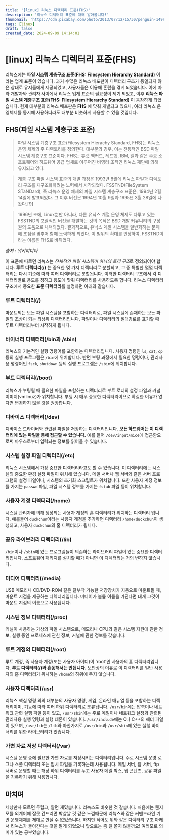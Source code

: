 ```yaml
---
title: '[linux] 리눅스 디렉터리 표준(FHS)'
description: '리눅스 디렉터리 표준에 대해 알아봅니다!'
thumbnail: 'https://cdn.pixabay.com/photo/2013/07/12/15/30/penguin-149971_1280.png'
tags: [linux]
draft: false
created_date: 2024-09-09 14:14:01
---
```


# [linux] 리눅스 디렉터리 표준(FHS)

리눅스에는 **파일 시스템 계층구조 표준(FHS: Filesystem Hierarchy Standard)** 이라는 업계 표준이 있습니다. 과거 수많은 리눅스 배포판이 디렉터리 구조가 통일되지 않은 상태로 유저들에게 제공되었고, 사용자들은 이용에 혼란을 겪게 되었습니다. 이에 따라 개발자와 관리자 사이에서 리눅스 업계 표준의 필요성이 제기 되었고, 이후 **리눅스 파일 시스템 계층구조 표준(FHS: Filesystem Hierarchy Standard)** 이 등장하게 되었습니다. 현재 대부분의 리눅스 배포판은 **FHS** 에 맞춰 개발되고 있으니, 여러 리눅스 운영체제를 동시에 사용하더라도 대부분 비슷하게 사용할 수 있을 것입니다.

## FHS(파일 시스템 계층구조 표준)

> 파일 시스템 계층구조 표준(Filesystem Hierachy Standard, FHS)는 리눅스 운영 체제의 주 디렉토리를 정의한다. 대부분의 경우, 이는 전통적인 BSD 파일 시스템 계층구조 표준이다. FHS는 휴렛 팩커드, 레드햇, IBM, 델과 같은 주요 소프트웨어와 하드웨어 공급 업체로 이루어진 비영리 조직인 리눅스 재단에 의해 유지되고 있다.

> 계층 구조 파일 시스템 표준의 개발 과정은 1993년 8월에 리눅스 파일과 디렉토리 구조를 재구조화하려는 노력에서 시작되었다. FSSTND(FileSystem STaNDard), 즉 리눅스 운영 체제의 파일 시스템 계층구조 표준은, 1994년 2월 14일에 발표되었다. 그 이후 버전은 1994년 10월 9일과 1995년 3월 28일에 나왔다.[9]

> 1996년 초에, Linux뿐만 아니라, 다른 유닉스 계열 운영 체제도 다루고 있는 FSSTND의 포괄적인 버전을 개발하는 것의 목적은 BSD 개발 커뮤니티의 구성원의 도움으로 채택되었다. 결과적으로, 유닉스 계열 시스템을 일반화하는 문제에 초점을 맞추어 함께 노력하게 되었다. 이 범위의 확대를 인정하여, FSSTND이라는 이름은 FHS로 바뀌었다.

_출처 : 위키피디아_

이 표준에 따르면 리눅스는 *전체적인 파일 시스템이 하나의 트리 구조*로 정의되어야 합니다. **루트 디렉터리(/)** 는 중요한 몇 가지 디렉터리로 분할되고, 그 중 특별한 몇몇 디렉터리는 다시 기준에 따라 여러 디렉터리로 분할됩니다. 이러한 디렉터리 구조에서 각 디렉터리별로 용도를 정하고 용도에 맞춰 디렉터리를 사용하도록 합니다. 리눅스 디렉터리 구조에서 중요한 **표준 디렉터리**를 설명하면 아래와 같습니다.

### 루트 디렉터리(/)

마운트되는 모든 파일 시스템을 포함하는 디렉터리로, 파일 시스템에 존재하는 모든 파일의 조상이 되는 최상위 디렉터리입니다. 파일이나 디렉터리의 절대경로를 표기할 때 루트 디렉터리부터 시작하게 됩니다.

### 바이너리 디렉터리(/bin과 /sbin)

리눅스의 기본적인 실행 명령어를 포함하는 디렉터리입니다. 사용자 명령인 `ls`, `cat`, `cp` 등의 실행 프로그램은 `/bin`에 위치합니다. 반면 부팅 과정에서 필요한 명령이나, 관리자용 명령어인 `fsck`, `shutdown` 등의 실행 프로그램은 `/sbin`에 위치합니다.

### 부트 디렉터리(/boot)

리눅스가 부팅될 때 필요한 파일을 포함하는 디렉터리로 부트 로더의 설정 파일과 커널 이미지(vmlinuz)가 위치합니다. 부팅 시 매우 중요한 디렉터리이므로 확실한 이유가 없다면 변경하지 않을 것을 권장합니다.

### 디바이스 디렉터리(/dev)

디바이스 드라이버와 관련된 파일을 저장하는 디렉터리입니다. **모든 하드웨어는 이 디렉터리에 있는 파일을 통해 접근할 수 있습니다.** 예를 들어 `/dev/input/mice`에 접근함으로써 마우스로부터 입력되는 정보를 읽어올 수 있습니다.

### 시스템 설정 파일 디렉터리(/etc)

리눅스 시스템에서 가장 중요한 디렉터리라고도 할 수 있습니다. 이 디렉터리에는 시스템의 중요한 환경 설정 파일이 위치해 있습니다. 메일 서버나 웹 서버와 같은 서버 프로그램의 설정 파일이나, 시스템의 초기화 스크립트가 위치합니다. 또한 사용자 계정 정보를 가지는 `passwd` 파일, 파일 시스템 정보를 가지는 `fstab` 파일 등이 위치합니다.

### 사용자 계정 디렉터리(/home)

시스템 관리자에 의해 생성되는 사용자 계정의 홈 디렉터리가 위치하는 디렉터리 입니다. 예를들어 `duckchun`이라는 사용자 계정을 추가하면 디렉터리 `/home/duckchun`이 생성되고, 사용자 `duckchun`의 홈 디렉터리가 됩니다.

### 공유 라이브러리 디렉터리(/lib)

`/bin`이나 `/sbin`에 있는 프로그램들이 의존하는 라이브러리 파일이 있는 중요한 디렉터리입니다. 소프트웨어 패키지를 설치할 때가 아니면 이 디렉터리는 거의 변하지 않습니다.

### 미디어 디렉터리(/media)

USB 메모리나 CD/DVD-ROM 같은 탈부착 가능한 저장장치가 자동으로 마운트될 때, 마운트 지점을 제공하는 디렉터리입니다. 미디어가 볼륨 이름을 가진다면 대개 그것이 마운트 지점의 이름으로 사용됩니다.

### 시스템 정보 디렉터리(/proc)

커널이 사용하는 가상의 파일 시스템으로, 메모리나 CPU와 같은 시스템 자원에 관한 정보, 실행 중인 프로세스에 관한 정보, 커널에 관한 정보를 갖습니다.

### 루트 계정의 디렉터리(/root)

루트 계정, 즉 사용자 계정(또는 사용자 아이디)이 'root'인 사용자의 홈 디렉터리입니다. **루트 디렉터리(/)와 혼동해서는 안됩니다.** 보안상의 이유로 이 디렉터리를 일반 사용자의 홈 디렉터리가 위치하는 `/home`의 하위에 두지 않습니다.

### 사용자 디렉터리(/usr)

리눅스 핵심 명령 외의 대부분의 사용자 명령, 게임, 온라인 매뉴얼 등을 포함하는 디렉터리이며, 기능에 따라 여러 하위 디렉터리로 분류됩니다. `/usr/bin`에는 압축이나 네트워크 관련 실행 파일 등이 있고, `/usr/sbin`에는 주로 메일이나 네트워크 설정과 관련된 관리자용 실행 명령과 실행 데몬이 있습니다. `/usr/include`에는 C나 C++의 헤더 파일이 있으며, `/usr/lib`는 `/lib`와 마찬가지로 `/usr/bin`과 `/usr/sbin`에 있는 실행 바이너리를 위한 라이브러리가 있습니다.

### 가변 자료 저장 디렉터리(/var)

시스템 운영 중에 필요한 가변 자료를 저장시키는 디렉터리입니다. 주로 시스템 운영 로그나 스풀 디렉터리 또는 임시 파일을 기록하는데 사용됩니다. 메일 서버, 웹 서버, ftp 서버로 운영할 때는 해당 하위 디렉터리를 두고 사용자 메일 박스, 웹 콘텐츠, 공유 파일을 기록하기 위해 사용합니다.

## 마치며

세상만사 모르면 두렵고, 알면 재밌습니다. 리눅스도 비슷한 것 같습니다. 처음에는 웬지 모를 외계어에 잘못 건드리면 박살날 것 같은 느낌때문에 리눅스와 같은 커맨드라인 기반 운영체제를 제대로 만질 수 없었습니다. 하지만 적어도 위와 같은 디렉터리 구조 아래서 리눅스가 돌아간다는 것을 알게 되었으니 앞으로는 좀 덜 쫄지 않을까요! 여러모로 의미가 있는 공부였습니다.
